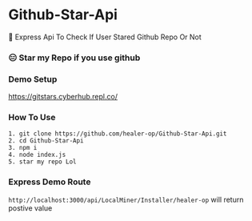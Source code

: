 # Github-Star-Api
🚀 Express Api To Check If User Stared Github Repo Or Not

### 😑 Star my Repo if you use github 

### Demo Setup
https://gitstars.cyberhub.repl.co/

### How To Use

```
1. git clone https://github.com/healer-op/Github-Star-Api.git
2. cd Github-Star-Api
3. npm i
4. node index.js
5. star my repo Lol
```

### Express Demo Route

`http://localhost:3000/api/LocalMiner/Installer/healer-op` will return postive value
